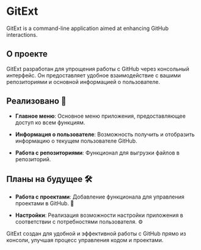 # GitExt

GitExt is a command-line application aimed at enhancing GitHub interactions.

## О проекте

GitExt разработан для упрощения работы с GitHub через консольный интерфейс. Он предоставляет удобное взаимодействие с вашими репозиториями и основной информацией о пользователе.

## Реализовано 🚀

- **Главное меню**: Основное меню приложения, предоставляющее доступ ко всем функциям.
  
- **Информация о пользователе**: Возможность получить и отобразить информацию о текущем пользователе GitHub.
  
- **Работа с репозиториями**: Функционал для выгрузки файлов в репозиторий.

## Планы на будущее 🛠️

- **Работа с проектами**: Добавление функционала для управления проектами в GitHub. 📂

- **Настройки**: Реализация возможности настройки приложения в соответствии с потребностями пользователя. ⚙️

GitExt создан для удобной и эффективной работы с GitHub прямо из консоли, улучшая процесс управления кодом и проектами.

